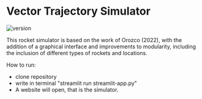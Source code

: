 # Vector Trajectory Simulator

 ![version](https://img.shields.io/badge/version-3.1.0-blue.svg)

This rocket simulator is based on the work of Orozco (2022), with the addition of a graphical interface and improvements to modularity, including the inclusion of different types of rockets and locations.

How to run:

- clone repository
- write in terminal "streamlit run streamlit-app.py"
- A website will open, that is the simulator.


